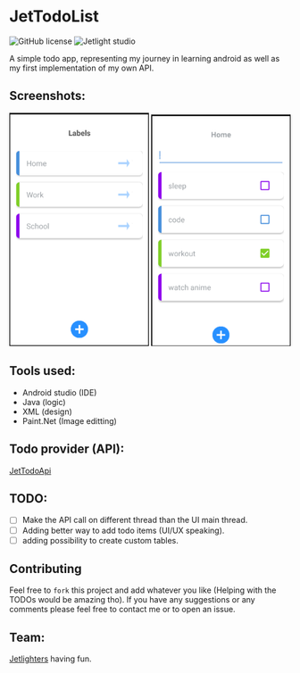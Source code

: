 # JetTodoList

![GitHub license](https://img.shields.io/github/license/oussamabonnor1/TODOAppAndroid.svg)
![Jetlight studio](https://img.shields.io/badge/Made%20by-Jetlight%20studio-blue.svg?color=082544)

A simple todo app, representing my journey in learning android as well as my first implementation of my own API.


## Screenshots:

<img width="250" src="app/Screenshots/todotables.png">  <img width="250" src="app/Screenshots/todolist.png">

## Tools used:
* Android studio (IDE)
* Java (logic)
* XML (design)
* Paint.Net (Image editting)

## Todo provider (API): 
[JetTodoApi](https://github.com/oussamabonnor1/ASP.Net-Core-Web-API)

## TODO:

- [ ] Make the API call on different thread than the UI main thread.
- [ ] Adding better way to add todo items (UI/UX speaking).
- [ ] adding possibility to create custom tables.

## Contributing

Feel free to `fork` this project and add whatever you like (Helping with the TODOs would be amazing tho). If you have any suggestions or any comments please feel free to contact me or to open an issue.

## Team:
[Jetlighters](https://github.com/JetLightStudio) having fun.
